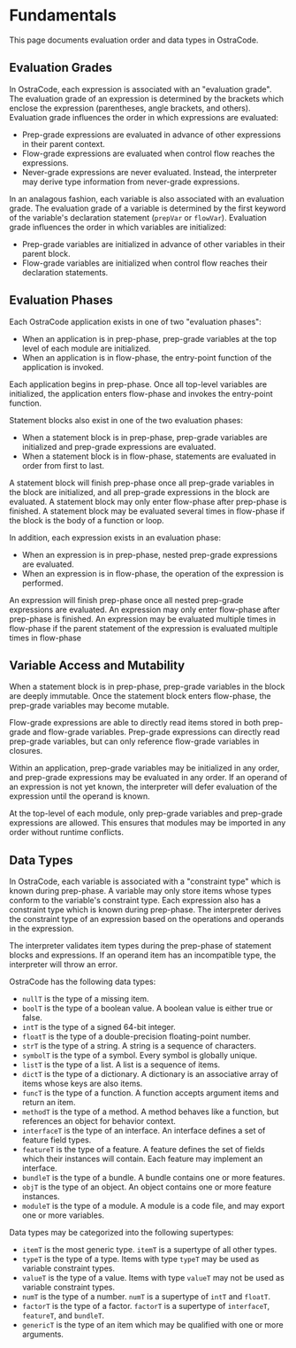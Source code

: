 
# Fundamentals

This page documents evaluation order and data types in OstraCode.

## Evaluation Grades

In OstraCode, each expression is associated with an "evaluation grade". The evaluation grade of an expression is determined by the brackets which enclose the expression (parentheses, angle brackets, and others). Evaluation grade influences the order in which expressions are evaluated:

* Prep-grade expressions are evaluated in advance of other expressions in their parent context.
* Flow-grade expressions are evaluated when control flow reaches the expressions.
* Never-grade expressions are never evaluated. Instead, the interpreter may derive type information from never-grade expressions.

In an analagous fashion, each variable is also associated with an evaluation grade. The evaluation grade of a variable is determined by the first keyword of the variable's declaration statement (`prepVar` or `flowVar`). Evaluation grade influences the order in which variables are initialized:

* Prep-grade variables are initialized in advance of other variables in their parent block.
* Flow-grade variables are initialized when control flow reaches their declaration statements.

## Evaluation Phases

Each OstraCode application exists in one of two "evaluation phases":

* When an application is in prep-phase, prep-grade variables at the top level of each module are initialized.
* When an application is in flow-phase, the entry-point function of the application is invoked.

Each application begins in prep-phase. Once all top-level variables are initialized, the application enters flow-phase and invokes the entry-point function.

Statement blocks also exist in one of the two evaluation phases:

* When a statement block is in prep-phase, prep-grade variables are initialized and prep-grade expressions are evaluated.
* When a statement block is in flow-phase, statements are evaluated in order from first to last.

A statement block will finish prep-phase once all prep-grade variables in the block are initialized, and all prep-grade expressions in the block are evaluated. A statement block may only enter flow-phase after prep-phase is finished. A statement block may be evaluated several times in flow-phase if the block is the body of a function or loop.

In addition, each expression exists in an evaluation phase:

* When an expression is in prep-phase, nested prep-grade expressions are evaluated.
* When an expression is in flow-phase, the operation of the expression is performed.

An expression will finish prep-phase once all nested prep-grade expressions are evaluated. An expression may only enter flow-phase after prep-phase is finished. An expression may be evaluated multiple times in flow-phase if the parent statement of the expression is evaluated multiple times in flow-phase

## Variable Access and Mutability

When a statement block is in prep-phase, prep-grade variables in the block are deeply immutable. Once the statement block enters flow-phase, the prep-grade variables may become mutable.

Flow-grade expressions are able to directly read items stored in both prep-grade and flow-grade variables. Prep-grade expressions can directly read prep-grade variables, but can only reference flow-grade variables in closures.

Within an application, prep-grade variables may be initialized in any order, and prep-grade expressions may be evaluated in any order. If an operand of an expression is not yet known, the interpreter will defer evaluation of the expression until the operand is known.

At the top-level of each module, only prep-grade variables and prep-grade expressions are allowed. This ensures that modules may be imported in any order without runtime conflicts.

## Data Types

In OstraCode, each variable is associated with a "constraint type" which is known during prep-phase. A variable may only store items whose types conform to the variable's constraint type. Each expression also has a constraint type which is known during prep-phase. The interpreter derives the constraint type of an expression based on the operations and operands in the expression.

The interpreter validates item types during the prep-phase of statement blocks and expressions. If an operand item has an incompatible type, the interpreter will throw an error.

OstraCode has the following data types:

* `nullT` is the type of a missing item.
* `boolT` is the type of a boolean value. A boolean value is either true or false.
* `intT` is the type of a signed 64-bit integer.
* `floatT` is the type of a double-precision floating-point number.
* `strT` is the type of a string. A string is a sequence of characters.
* `symbolT` is the type of a symbol. Every symbol is globally unique.
* `listT` is the type of a list. A list is a sequence of items.
* `dictT` is the type of a dictionary. A dictionary is an associative array of items whose keys are also items.
* `funcT` is the type of a function. A function accepts argument items and return an item.
* `methodT` is the type of a method. A method behaves like a function, but references an object for behavior context.
* `interfaceT` is the type of an interface. An interface defines a set of feature field types.
* `featureT` is the type of a feature. A feature defines the set of fields which their instances will contain. Each feature may implement an interface.
* `bundleT` is the type of a bundle. A bundle contains one or more features.
* `objT` is the type of an object. An object contains one or more feature instances.
* `moduleT` is the type of a module. A module is a code file, and may export one or more variables.

Data types may be categorized into the following supertypes:

* `itemT` is the most generic type. `itemT` is a supertype of all other types.
* `typeT` is the type of a type. Items with type `typeT` may be used as variable constraint types.
* `valueT` is the type of a value. Items with type `valueT` may not be used as variable constraint types.
* `numT` is the type of a number. `numT` is a supertype of `intT` and `floatT`.
* `factorT` is the type of a factor. `factorT` is a supertype of `interfaceT`, `featureT`, and `bundleT`.
* `genericT` is the type of an item which may be qualified with one or more arguments.


